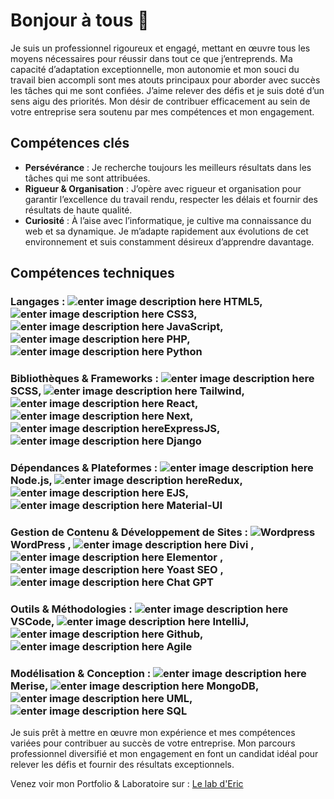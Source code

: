 

# Bonjour à tous 👋

Je suis un professionnel rigoureux et engagé, mettant en œuvre tous les moyens nécessaires pour réussir dans tout ce que j’entreprends. Ma capacité d’adaptation exceptionnelle, mon autonomie et mon souci du travail bien accompli sont mes atouts principaux pour aborder avec succès les tâches qui me sont confiées. J’aime relever des défis et je suis doté d’un sens aigu des priorités. Mon désir de contribuer efficacement au sein de votre entreprise sera soutenu par mes compétences et mon engagement.

## Compétences clés

-   **Persévérance**  : Je recherche toujours les meilleurs résultats dans les tâches qui me sont attribuées.
-   **Rigueur & Organisation**  : J’opère avec rigueur et organisation pour garantir l’excellence du travail rendu, respecter les délais et fournir des résultats de haute qualité.
-   **Curiosité**  : À l’aise avec l’informatique, je cultive ma connaissance du web et sa dynamique. Je m’adapte rapidement aux évolutions de cet environnement et suis constamment désireux d’apprendre davantage.

## Compétences techniques

### Langages  : ![enter image description here](https://lelabderic.fr/wp-content/uploads/2023/08/html-1.png) HTML5, ![enter image description here](https://lelabderic.fr/wp-content/uploads/2023/08/css-1.png) CSS3, ![enter image description here](https://lelabderic.fr/wp-content/uploads/2023/08/js-1.png) JavaScript, ![enter image description here](https://lelabderic.fr/wp-content/uploads/2023/08/php-2.png) PHP, ![enter image description here](https://lelabderic.fr/wp-content/uploads/2023/08/python-1.png) Python
### Bibliothèques & Frameworks  : ![enter image description here](https://lelabderic.fr/wp-content/uploads/2023/08/sass-1.png) SCSS,  ![enter image description here](https://lelabderic.fr/wp-content/uploads/2023/08/tailwind-1.png) Tailwind,  ![enter image description here](https://lelabderic.fr/wp-content/uploads/2023/08/react-2.png) React, ![enter image description here](https://lelabderic.fr/wp-content/uploads/2023/08/next-1.png) Next, ![enter image description here](https://lelabderic.fr/wp-content/uploads/2023/08/express-js-1.png)ExpressJS, ![enter image description here](https://lelabderic.fr/wp-content/uploads/2023/08/django-1.png) Django
### Dépendances & Plateformes  : ![enter image description here](https://lelabderic.fr/wp-content/uploads/2023/08/node-2.png) Node.js, ![enter image description here](https://lelabderic.fr/wp-content/uploads/2023/08/redux-2.png)Redux, ![enter image description here](https://lelabderic.fr/wp-content/uploads/2023/08/ejs-1.png) EJS,  ![enter image description here](https://lelabderic.fr/wp-content/uploads/2023/08/material-ui-1.png) Material-UI
### Gestion de Contenu & Développement de Sites  :    ![Wordpress](https://lelabderic.fr/wp-content/uploads/2023/08/wordpress-1.png) WordPress , ![enter image description here](https://lelabderic.fr/wp-content/uploads/2023/08/divi-1.png) Divi , ![enter image description here](https://lelabderic.fr/wp-content/uploads/2023/08/elementor-1.png) Elementor , ![enter image description here](https://lelabderic.fr/wp-content/uploads/2023/08/yoast-1.png) Yoast SEO ,      ![enter image description here](https://lelabderic.fr/wp-content/uploads/2023/08/chatgpt-1.png)  Chat GPT
### Outils & Méthodologies  : ![enter image description here](https://lelabderic.fr/wp-content/uploads/2023/08/vscode-2.png) VSCode, ![enter image description here](https://lelabderic.fr/wp-content/uploads/2023/08/vscode-2.png) IntelliJ, ![enter image description here](https://lelabderic.fr/wp-content/uploads/2023/08/github-2.png) Github, ![enter image description here](https://lelabderic.fr/wp-content/uploads/2023/08/agile-2.png) Agile
### Modélisation & Conception  :  ![enter image description here](https://lelabderic.fr/wp-content/uploads/2023/08/merise-1.png) Merise,  ![enter image description here](https://lelabderic.fr/wp-content/uploads/2023/08/mongo-1.png) MongoDB, ![enter image description here](https://lelabderic.fr/wp-content/uploads/2023/08/uml-2.png) UML, ![enter image description here](https://lelabderic.fr/wp-content/uploads/2023/08/mysql-1.png) SQL

Je suis prêt à mettre en œuvre mon expérience et mes compétences variées pour contribuer au succès de votre entreprise. Mon parcours professionnel diversifié et mon engagement en font un candidat idéal pour relever les défis et fournir des résultats exceptionnels.

Venez voir mon Portfolio & Laboratoire sur : [Le lab d'Eric](https://lelabderic.fr/)



